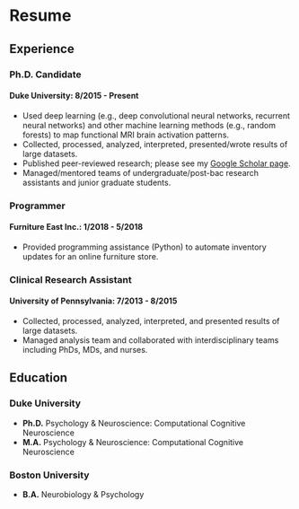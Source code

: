 # Resume

## Experience
### Ph.D. Candidate
#### Duke University: 8/2015 - Present
- Used deep learning (e.g., deep convolutional neural networks, recurrent neural networks) and other machine learning methods (e.g., random forests) to map functional MRI brain activation patterns.
- Collected, processed, analyzed, interpreted, presented/wrote results of large datasets.
- Published peer-reviewed research; please see my [Google Scholar page](https://scholar.google.com/citations?user=6cCiSr4AAAAJ&hl=en&oi=ao).
- Managed/mentored teams of undergraduate/post-bac research assistants and junior graduate students.

### Programmer
#### Furniture East Inc.: 1/2018 - 5/2018
- Provided programming assistance (Python) to automate inventory updates for an online furniture store.

### Clinical Research Assistant
#### University of Pennsylvania: 7/2013 - 8/2015
- Collected, processed, analyzed, interpreted, and presented results of large datasets.
- Managed analysis team and collaborated with interdisciplinary teams including PhDs, MDs, and nurses.


## Education
### Duke University
- **Ph.D.** Psychology & Neuroscience: Computational Cognitive Neuroscience
- **M.A.** Psychology & Neuroscience: Computational Cognitive Neuroscience

### Boston University
- **B.A.** Neurobiology & Psychology
